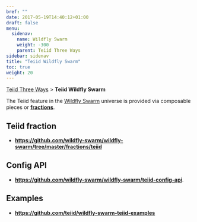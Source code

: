```yaml
---
bref: ""
date: 2017-05-19T14:40:12+01:00
draft: false
menu:
  sidenav:
    name: Wildfly Swarm
    weight: -300
    parent: Teiid Three Ways
sidebar: sidenav
title: "Teiid Wildfly Swarm"
toc: true
weight: 20
---
```

[Teiid Three Ways](..) > **Teiid Wildfly Swarm**

The Teiid feature in the [Wildfly Swarm](https://legacy.gitbook.com/book/wildfly-swarm/wildfly-swarm-users-guide/details) universe is provided via composable pieces or [**fractions**](https://wildfly-swarm.gitbooks.io/wildfly-swarm-users-guide/fraction_authoring.html).

## **Teiid fraction**
 
- **https://github.com/wildfly-swarm/wildfly-swarm/tree/master/fractions/teiid**

## **Config API**

- **https://github.com/wildfly-swarm/wildfly-swarm/teiid-config-api**.

## **Examples**

- **https://github.com/teiid/wildfly-swarm-teiid-examples**